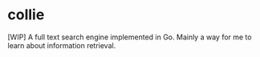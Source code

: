 # collie
[WIP] A full text search engine implemented in Go. Mainly a way for me to learn about information retrieval.
